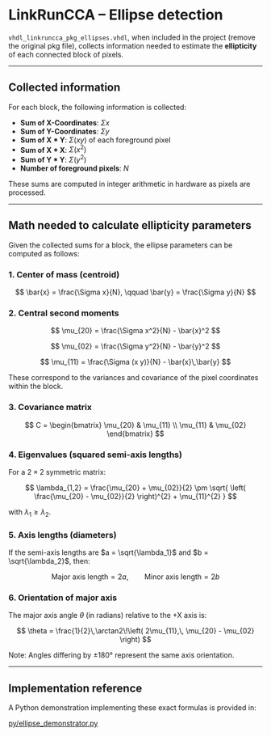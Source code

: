 # LinkRunCCA – Ellipse detection

`vhdl_linkruncca_pkg_ellipses.vhdl`, when included in the project (remove the original pkg file), collects information needed to estimate the **ellipticity** of each connected block of pixels.

---

## Collected information

For each block, the following information is collected:

- **Sum of X-Coordinates**: $\Sigma x$
- **Sum of Y-Coordinates**: $\Sigma y$
- **Sum of X \* Y**: $\Sigma (x y)$ of each foreground pixel
- **Sum of X \* X**: $\Sigma (x^2)$
- **Sum of Y \* Y**: $\Sigma (y^2)$
- **Number of foreground pixels**: $N$

These sums are computed in integer arithmetic in hardware as pixels are processed.

---

## Math needed to calculate ellipticity parameters

Given the collected sums for a block, the ellipse parameters can be computed as follows:

### 1. Center of mass (centroid)

$$
\bar{x} = \frac{\Sigma x}{N}, \qquad \bar{y} = \frac{\Sigma y}{N}
$$

### 2. Central second moments

$$
\mu_{20} = \frac{\Sigma x^2}{N} - \bar{x}^2
$$

$$
\mu_{02} = \frac{\Sigma y^2}{N} - \bar{y}^2
$$

$$
\mu_{11} = \frac{\Sigma (x y)}{N} - \bar{x}\,\bar{y}
$$

These correspond to the variances and covariance of the pixel coordinates within the block.

### 3. Covariance matrix

$$
C =
\begin{bmatrix}
\mu_{20} & \mu_{11} \\
\mu_{11} & \mu_{02}
\end{bmatrix}
$$

### 4. Eigenvalues (squared semi-axis lengths)

For a $2 \times 2$ symmetric matrix:

$$
\lambda_{1,2} =
\frac{\mu_{20} + \mu_{02}}{2}
\pm
\sqrt{
\left( \frac{\mu_{20} - \mu_{02}}{2} \right)^{2} + 
\mu_{11}^{2}
}
$$

with $\lambda_1 \ge \lambda_2$.

### 5. Axis lengths (diameters)

If the semi-axis lengths are $a = \sqrt{\lambda_1}$ and $b = \sqrt{\lambda_2}$, then:

$$
\text{Major axis length} = 2a, \qquad \text{Minor axis length} = 2b
$$

### 6. Orientation of major axis

The major axis angle $\theta$ (in radians) relative to the +X axis is:

$$
\theta = \frac{1}{2}\,\arctan2\!\left( 2\mu_{11},\, \mu_{20} - \mu_{02} \right)
$$

Note: Angles differing by ±180° represent the same axis orientation.

---

## Implementation reference

A Python demonstration implementing these exact formulas is provided in:

[py/ellipse_demonstrator.py](py/ellipse_demonstrator.py)
